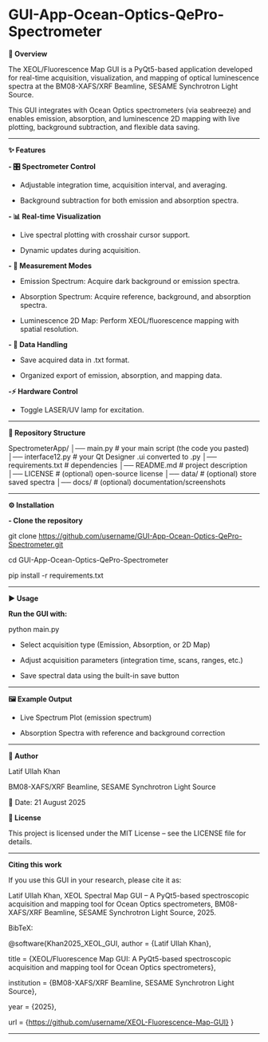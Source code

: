 # GUI-App-Ocean-Optics-QePro-Spectrometer
**📌 Overview**

The XEOL/Fluorescence Map GUI is a PyQt5-based application developed for real-time acquisition, visualization, and mapping of optical luminescence spectra at the BM08-XAFS/XRF Beamline, SESAME Synchrotron Light Source.

This GUI integrates with Ocean Optics spectrometers (via seabreeze) and enables emission, absorption, and luminescence 2D mapping with live plotting, background subtraction, and flexible data saving.

---
**✨ Features**

**- 🎛️ Spectrometer Control**

- Adjustable integration time, acquisition interval, and averaging.

- Background subtraction for both emission and absorption spectra.

**- 📊 Real-time Visualization**

- Live spectral plotting with crosshair cursor support.

- Dynamic updates during acquisition.

**- 🧪 Measurement Modes**

- Emission Spectrum: Acquire dark background or emission spectra.

- Absorption Spectrum: Acquire reference, background, and absorption spectra.

- Luminescence 2D Map: Perform XEOL/fluorescence mapping with spatial resolution.

**- 💾 Data Handling**

- Save acquired data in .txt format.

- Organized export of emission, absorption, and mapping data.

**-⚡ Hardware Control**

- Toggle LASER/UV lamp for excitation.

---

**📂 Repository Structure**

SpectrometerApp/
│── main.py                # your main script (the code you pasted)
│── interface12.py          # your Qt Designer .ui converted to .py
│── requirements.txt        # dependencies
│── README.md               # project description
│── LICENSE                 # (optional) open-source license
│── data/                   # (optional) store saved spectra
│── docs/                   # (optional) documentation/screenshots

---
**⚙️ Installation**

**- Clone the repository**

git clone https://github.com/username/GUI-App-Ocean-Optics-QePro-Spectrometer.git

cd GUI-App-Ocean-Optics-QePro-Spectrometer

pip install -r requirements.txt

---
**▶️ Usage**

**Run the GUI with:**

python main.py


- Select acquisition type (Emission, Absorption, or 2D Map)

- Adjust acquisition parameters (integration time, scans, ranges, etc.)

- Save spectral data using the built-in save button

---

**🖼 Example Output**

- Live Spectrum Plot (emission spectrum)

- Absorption Spectra with reference and background correction

---

**👤 Author**

Latif Ullah Khan

BM08-XAFS/XRF Beamline, SESAME Synchrotron Light Source

📅 Date: 21 August 2025

**📜 License**

This project is licensed under the MIT License – see the LICENSE
 file for details.

 ---
**Citing this work**

If you use this GUI in your research, please cite it as:

Latif Ullah Khan, XEOL Spectral Map GUI – A PyQt5-based spectroscopic acquisition and mapping tool for Ocean Optics spectrometers, BM08-XAFS/XRF Beamline, SESAME Synchrotron Light Source, 2025.

BibTeX:

@software{Khan2025_XEOL_GUI,
  author       = {Latif Ullah Khan},
  
  title        = {XEOL/Fluorescence Map GUI: A PyQt5-based spectroscopic acquisition and mapping tool for Ocean Optics spectrometers},
  
  institution  = {BM08-XAFS/XRF Beamline, SESAME Synchrotron Light Source},
  
  year         = {2025},
  
  url          = {https://github.com/username/XEOL-Fluorescence-Map-GUI}
}

---


